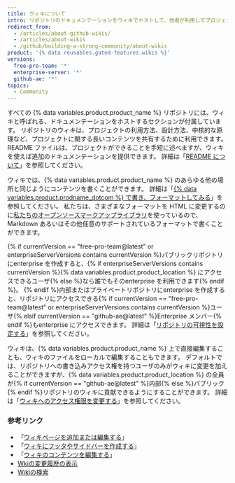 ```yaml
---
title: ウィキについて
intro: リポジトリのドキュメンテーションをウィキでホストして、他者が利用してプロジェクトにコントリビュートすることを可能にできます。
redirect_from:
  - /articles/about-github-wikis/
  - /articles/about-wikis
  - /github/building-a-strong-community/about-wikis
product: '{% data reusables.gated-features.wikis %}'
versions:
  free-pro-team: '*'
  enterprise-server: '*'
  github-ae: '*'
topics:
  - Community
---
```


すべての {% data variables.product.product_name %} リポジトリには、ウィキと呼ばれる、ドキュメンテーションをホストするセクションが付属しています。 リポジトリのウィキは、プロジェクトの利用方法、設計方法、中核的な原理など、プロジェクトに関する長いコンテンツを共有するために利用できます。 README ファイルは、プロジェクトができることを手短に述べますが、ウィキを使えば追加のドキュメンテーションを提供できます。 詳細は「[README について](/articles/about-readmes)」を参照してください。

ウィキでは、{% data variables.product.product_name %} のあらゆる他の場所と同じようにコンテンツを書くことができます。 詳細は「[{% data variables.product.prodname_dotcom %} で書き、フォーマットしてみる](/articles/getting-started-with-writing-and-formatting-on-github)」を参照してください。 私たちは、さまざまなフォーマットを HTML に変更するのに[私たちのオープンソースマークアップライブラリ](https://github.com/github/markup)を使っているので、Markdown あるいはその他任意のサポートされているフォーマットで書くことができます。

{% if currentVersion == "free-pro-team@latest" or enterpriseServerVersions contains currentVersion %}パブリックリポジトリにenterprise を作成すると、{% if enterpriseServerVersions contains currentVersion %}{% data variables.product.product_location %} にアクセスできるユーザ{% else %}なら誰でもそのenterprise を利用できます{% endif %}。 {% endif %}内部またはプライベートリポジトリにenterprise を作成すると、リポジトリにアクセスできる{% if currentVersion == "free-pro-team@latest" or enterpriseServerVersions contains currentVersion %}ユーザ{% elsif currentVersion == "github-ae@latest" %}Enterprise メンバー{% endif %}もenterprise にアクセスできます。 詳細は「[リポジトリの可視性を設定する](/articles/setting-repository-visibility)」を参照してください。

ウィキは、{% data variables.product.product_name %} 上で直接編集することも、ウィキのファイルをローカルで編集することもできます。 デフォルトでは、リポジトリへの書き込みアクセス権を持つユーザのみがウィキに変更を加えることができますが、{% data variables.product.product_location %} の全員が{% if currentVersion == "github-ae@latest" %}内部{% else %}パブリック{% endif %}リポジトリのウィキに貢献できるようにすることができます。 詳細は「[ウィキへのアクセス権限を変更する](/communities/documenting-your-project-with-wikis/changing-access-permissions-for-wikis)」を参照してください。

### 参考リンク

- 「[ウィキページを追加または編集する](/communities/documenting-your-project-with-wikis/adding-or-editing-wiki-pages)」
- 「[ウィキにフッタやサイドバーを作成する](/communities/documenting-your-project-with-wikis/creating-a-footer-or-sidebar-for-your-wiki)」
- 「[ウィキのコンテンツを編集する](/communities/documenting-your-project-with-wikis/editing-wiki-content)」
- [Wkiの変更履歴の表示](/articles/viewing-a-wiki-s-history-of-changes)
- [Wikiの検索](/articles/searching-wikis)
